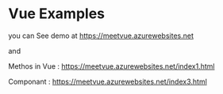 # Vue Examples

you can See demo at 
https://meetvue.azurewebsites.net

and 

Methos in Vue  : https://meetvue.azurewebsites.net/index1.html


Componant :   https://meetvue.azurewebsites.net/index3.html